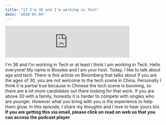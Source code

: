 ```yaml
---
title: "17 I'm 36 and I'm working in Tech"
date: "2018-05-04"
---
```


<iframe src="https://anchor.fm/bosslee/embed/episodes/17-Im-36-e1dnl5" height="102px" width="400px" frameborder="0" scrolling="no"></iframe>

 I'm 36 and I'm working in Tech or at least I think I am working in Tech. Hello everyone! My name is Bosslee and I am your host. Today, I like to talk about age and tech. There is this article on Bloomberg that talks about if you are the ages of 30, you are not welcome to the tech scene in China. Personally I think it is partial true because in Chinese the tech scene is booming, so there are a lot more candidates out there looking for that work. If you are above 30 with a family, honestly it is harder to compete with singles who are younger. However what you bring with you is the experience to help them grow. In this episode, I share my thoughts and I love to hear yours too. **If you are getting this via email, please click on read on web so that you can access the podcast player**

